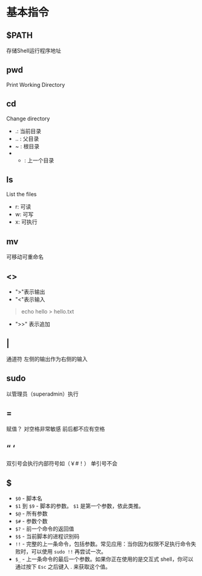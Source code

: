 # 基本指令
## $PATH
存储Shell运行程序地址
## pwd
Print Working Directory
## cd
Change directory
- .: 当前目录
- .. : 父目录
- ~ : 根目录
- - : 上一个目录
## ls
List the files
- r: 可读
- w: 可写
- x: 可执行
## mv
可移动可重命名
## <>
- ">"表示输出
- "<"表示输入
> echo hello > hello.txt
- ">>" 表示追加
## |
通道符
左侧的输出作为右侧的输入
## sudo
以管理员（superadmin）执行
## =
赋值？ 对空格非常敏感 前后都不应有空格
## “ ‘
双引号会执行内部符号如（￥#！） 单引号不会
## $
- `$0` - 脚本名
- `$1` 到 `$9` - 脚本的参数。 `$1` 是第一个参数，依此类推。
- `$@` - 所有参数
- `$#` - 参数个数
- `$?` - 前一个命令的返回值
- `$$` - 当前脚本的进程识别码
- `!!` - 完整的上一条命令，包括参数。常见应用：当你因为权限不足执行命令失败时，可以使用 `sudo !!` 再尝试一次。
- `$_` - 上一条命令的最后一个参数。如果你正在使用的是交互式 shell，你可以通过按下 `Esc` 之后键入 . 来获取这个值。